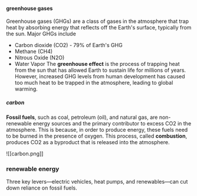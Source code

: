 
#### greenhouse gases
Greenhouse gases (GHGs) are a class of gases in the atmosphere that trap heat by absorbing energy that reflects off the Earth's surface, typically from the sun. Major GHGs include
- Carbon dioxide (CO2) - 79% of Earth's GHG
- Methane (CH4)
- Nitrous Oxide (N2O)
- Water Vapor
The **greenhouse effect** is the process of trapping heat from the sun that has allowed Earth to sustain life for millions of years. However, increased GHG levels from human development has caused too much heat to be trapped in the atmosphere, leading to global warming.
##### carbon
**Fossil fuels**, such as coal, petroleum (oil), and natural gas, are non-renewable energy sources and the primary contributor to excess CO2 in the atmosphere. This is because, in order to produce energy, these fuels need to be burned in the presence of oxygen. This process, called **combustion**, produces CO2 as a byproduct that is released into the atmosphere.


![[carbon.png]]



### renewable energy
Three key levers—electric vehicles, heat pumps, and renewables—can cut down reliance on fossil fuels.